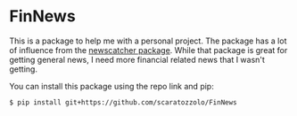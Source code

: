 # FinNews

This is a package to help me with a personal project. The package has a lot of influence from the [newscatcher package](https://github.com/kotartemiy/newscatcher). While that package is great for getting general news, I need more financial related news that I wasn't getting.

You can install this package using the repo link and pip:
```
$ pip install git+https://github.com/scaratozzolo/FinNews
```
